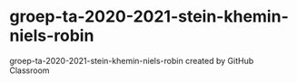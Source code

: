# groep-ta-2020-2021-stein-khemin-niels-robin
groep-ta-2020-2021-stein-khemin-niels-robin created by GitHub Classroom
